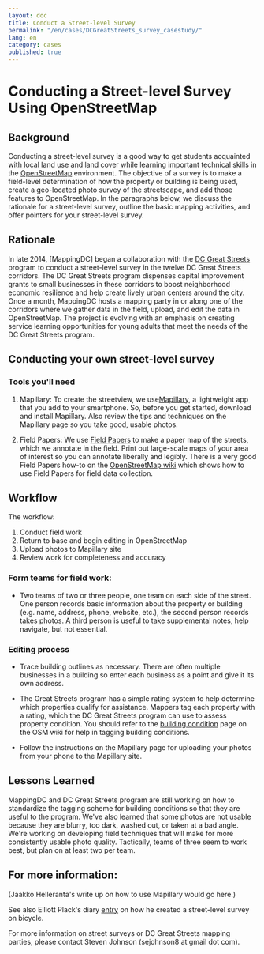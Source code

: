 ```yaml
---
layout: doc
title: Conduct a Street-level Survey
permalink: "/en/cases/DCGreatStreets_survey_casestudy/"
lang: en
category: cases
published: true
---
```


# Conducting a Street-level Survey Using OpenStreetMap

## Background

Conducting a street-level survey is a good way to get students acquainted with local land
 use and land cover while learning important technical skills in the 
 [OpenStreetMap](http://openstreetmap/) environment. The objective of a survey is to make 
 a field-level determination of how the property or building is being used, create a 
 geo-located photo survey of the streetscape, and add those features to OpenStreetMap. In 
 the paragraphs below, we discuss the rationale for a street-level survey, outline the 
 basic mapping activities, and offer pointers for your street-level survey.

## Rationale

In late 2014, [MappingDC] began a collaboration with the [DC Great Streets](http://greatstreets.dc.gov/)
 program to conduct
a street-level survey in the twelve DC Great Streets corridors. The DC Great Streets 
program dispenses capital improvement grants to small businesses in these corridors to 
boost neighborhood economic resilience and help create lively urban centers around the city.
Once a month, MappingDC hosts a mapping party in or along one of the corridors where we
gather data in the field, upload, and edit the data in OpenStreetMap. The project is
evolving with an emphasis on creating service learning opportunities for young adults that
meet the needs of the DC Great Streets program.

## Conducting your own street-level survey

### Tools you'll need

1. Mapillary: To create the streetview, we use[Mapillary](http://mapillary.com/), a 
lightweight app that you add to your smartphone. So, before you get started, download and 
install Mapillary. Also review the  tips and techniques on the Mapillary page so you take good, usable photos. 

2. Field Papers: We use [Field Papers](http://fieldpapers.org/) to make a paper map of the streets, which
we annotate in the field. Print out large-scale maps of your area of interest so you can 
annotate liberally and legibly. There is a very good Field Papers how-to on the 
[OpenStreetMap wiki](http://wiki.openstreetmap.org/wiki/Field_Papers) which shows how to
use Field Papers for field data collection.

## Workflow
The workflow: 
1. Conduct field work
2. Return to base and begin editing in OpenStreetMap
3. Upload photos to Mapillary site
4. Review work for completeness and accuracy
 
### Form teams for field work:
- Two teams of two or three people, one team on each side of the street. One person records 
basic information about the property or building (e.g. name, address, phone, website, etc.),
 the second person records takes photos. A third person is useful to take supplemental notes,
 help navigate, but not essential. 

### Editing process

- Trace building outlines as necessary. There are often multiple businesses in a building
so enter each business as a point and give it its own address. 

- The Great Streets program has a simple rating system to help determine which properties
qualify for assistance. Mappers tag each property with a rating, which the DC Great 
Streets program can use to assess property condition. You should refer to the
[building condition](http://wiki.openstreetmap.org/wiki/Key:building:condition) page on the 
OSM wiki for help in tagging building conditions.

- Follow the instructions on the Mapillary page for uploading your photos from your phone
to the Mapillary site. 
 
## Lessons Learned
MappingDC and DC Great Streets program are still working on how to standardize the tagging
scheme for building conditions so that they are useful to the program. We've also learned 
that some photos are not usable because they are blurry, too dark, washed out, or taken at
a bad angle. We're working on developing field techniques that will make for more consistently
usable photo quality. 
Tactically, teams of three seem to work best, but plan on at least two per team.

## For more information:

(Jaakko Helleranta's write up on how to use Mapillary would go here.)

See also Elliott Plack's diary [entry](https://www.openstreetmap.org/user/ElliottPlack/diary/26065)
on how he created a street-level survey on bicycle.

For more information on street surveys or DC Great Streets mapping parties, please contact Steven Johnson (sejohnson8 at gmail dot com).
